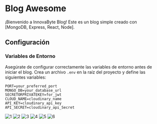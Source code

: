 # Blog Awesome

¡Bienvenido a InnovaByte Blog! Este es un blog simple creado con [MongoDB, Express, React, Node].

## Configuración

### Variables de Entorno

Asegúrate de configurar correctamente las variables de entorno antes de iniciar el blog. Crea un archivo `.env` en la raíz del proyecto y define las siguientes variables:

```env
PORT=your_preferred_port
MONGO_DB=your_database_url
SECRETORPRIVATEKEY=for_jwt
CLOUD_NAME=cloudinary_name
API_KEY=cloudinary_api_key
API_SECRET=cloudinary_api_Secret
```
![1](https://github.com/danitherev-coder/blog-mern/assets/71199306/a896bf7d-b757-4241-9e4c-22123b679943)
![2](https://github.com/danitherev-coder/blog-mern/assets/71199306/c0c39b89-24c8-408f-8940-7d8e4cbd022e)
![3](https://github.com/danitherev-coder/blog-mern/assets/71199306/d1bb6b1e-49aa-4db2-a556-9ab988076d0b)
![4](https://github.com/danitherev-coder/blog-mern/assets/71199306/e26ce2e9-bba5-4d1f-9dee-69ed636d030b)
![5](https://github.com/danitherev-coder/blog-mern/assets/71199306/83495b33-67d2-4be2-9fb5-6d2516b3dcbe)
![6](https://github.com/danitherev-coder/blog-mern/assets/71199306/53a5005c-91c9-4b49-9ed3-39d976e91271)


